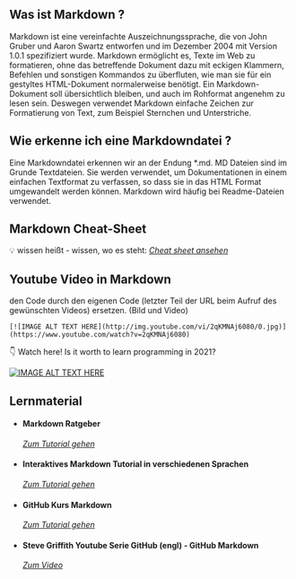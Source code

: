 ## Was ist Markdown ?

Markdown ist eine vereinfachte Auszeichnungssprache, die von John Gruber und Aaron Swartz entworfen und im Dezember 2004 mit Version 1.0.1 spezifiziert wurde. Markdown ermöglicht es, Texte im Web zu formatieren, ohne das betreffende Dokument dazu mit eckigen Klammern, Befehlen und sonstigen Kommandos zu überfluten, wie man sie für ein gestyltes HTML-Dokument normalerweise benötigt. Ein Markdown-Dokument soll übersichtlich bleiben, und auch im Rohformat angenehm zu lesen sein. Deswegen verwendet Markdown einfache Zeichen zur Formatierung von Text, zum Beispiel Sternchen und Unterstriche. 

## Wie erkenne ich eine Markdowndatei ?

Eine Markdowndatei erkennen wir an der Endung *.md. 
MD Dateien sind im Grunde Textdateien. Sie werden verwendet, um Dokumentationen in einem einfachen Textformat zu verfassen, so dass sie in das HTML Format umgewandelt werden können. Markdown wird häufig bei Readme-Dateien verwendet.


## Markdown Cheat-Sheet
:bulb: wissen heißt - wissen, wo es steht:
*[Cheat sheet ansehen](https://github.com/adam-p/markdown-here/wiki/Markdown-Cheatsheet)*

## Youtube Video in Markdown
den Code durch den eigenen Code (letzter Teil der URL beim Aufruf des gewünschten Videos) ersetzen. (Bild und Video)
```
[![IMAGE ALT TEXT HERE](http://img.youtube.com/vi/2qKMNAj6080/0.jpg)](https://www.youtube.com/watch?v=2qKMNAj6080)
```
:point_down: Watch here! Is it worth to learn programming in 2021?

[![IMAGE ALT TEXT HERE](http://img.youtube.com/vi/2qKMNAj6080/0.jpg)](https://www.youtube.com/watch?v=2qKMNAj6080)




## Lernmaterial

- #### **Markdown Ratgeber**
  [*Zum Tutorial gehen*](https://it-talents.de/it-ratgeber/tutorial-markdown-zur-formatierung-von-readme-dateien/)

- #### **Interaktives Markdown Tutorial in verschiedenen Sprachen**
  [*Zum Tutorial gehen*](https://www.markdowntutorial.com/lesson/1/)

- #### **GitHub Kurs Markdown**
  [*Zum Tutorial gehen*](https://lab.github.com/githubtraining/communicating-using-markdown)
  
- #### **Steve Griffith Youtube Serie GitHub (engl) - GitHub Markdown**
  [*Zum Video*](https://www.youtube.com/watch?v=eJojC3lSkwg)
  
  








